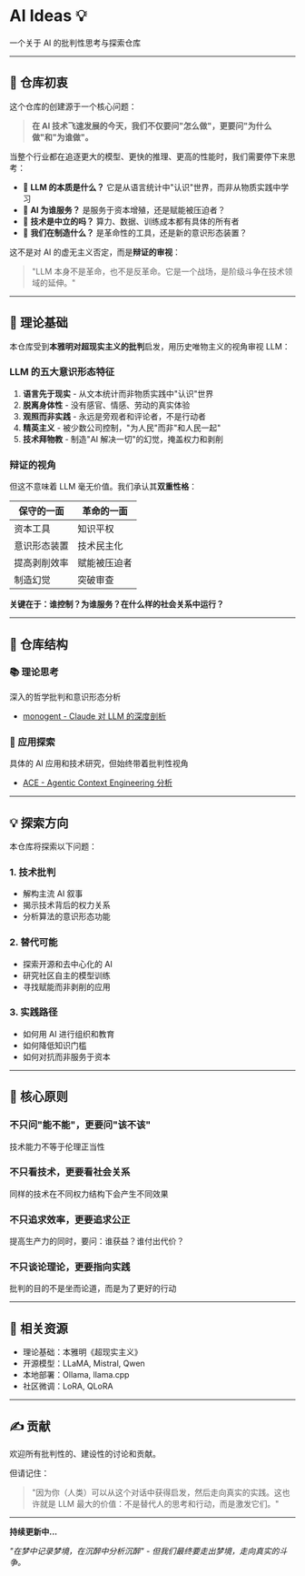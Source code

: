 # AI Ideas 💡

一个关于 AI 的批判性思考与探索仓库

---

## 🎯 仓库初衷

这个仓库的创建源于一个核心问题：

> **在 AI 技术飞速发展的今天，我们不仅要问"怎么做"，更要问"为什么做"和"为谁做"。**

当整个行业都在追逐更大的模型、更快的推理、更高的性能时，我们需要停下来思考：

- 🤔 **LLM 的本质是什么？** 它是从语言统计中"认识"世界，而非从物质实践中学习
- 🤔 **AI 为谁服务？** 是服务于资本增殖，还是赋能被压迫者？
- 🤔 **技术是中立的吗？** 算力、数据、训练成本都有具体的所有者
- 🤔 **我们在制造什么？** 是革命性的工具，还是新的意识形态装置？

这不是对 AI 的虚无主义否定，而是**辩证的审视**：

> "LLM 本身不是革命，也不是反革命。它是一个战场，是阶级斗争在技术领域的延伸。"

---

## 🧭 理论基础

本仓库受到**本雅明对超现实主义的批判**启发，用历史唯物主义的视角审视 LLM：

### LLM 的五大意识形态特征

1. **语言先于现实** - 从文本统计而非物质实践中"认识"世界
2. **脱离身体性** - 没有感官、情感、劳动的真实体验
3. **观照而非实践** - 永远是旁观者和评论者，不是行动者
4. **精英主义** - 被少数公司控制，"为人民"而非"和人民一起"
5. **技术拜物教** - 制造"AI 解决一切"的幻觉，掩盖权力和剥削

### 辩证的视角

但这不意味着 LLM 毫无价值。我们承认其**双重性格**：

| 保守的一面 | 革命的一面 |
|----------|----------|
| 资本工具 | 知识平权 |
| 意识形态装置 | 技术民主化 |
| 提高剥削效率 | 赋能被压迫者 |
| 制造幻觉 | 突破审查 |

**关键在于：谁控制？为谁服务？在什么样的社会关系中运行？**

---

## 📂 仓库结构

### 📚 理论思考
深入的哲学批判和意识形态分析
- [monogent - Claude 对 LLM 的深度剖析](./理论思考/monogent-超现实的理想主义之claude对于llm的剖析.md)

### 🔬 应用探索
具体的 AI 应用和技术研究，但始终带着批判性视角
- [ACE - Agentic Context Engineering 分析](./应用探索/ACE-分析笔记.md)

---

## 💡 探索方向

本仓库将探索以下问题：

### 1. 技术批判
- 解构主流 AI 叙事
- 揭示技术背后的权力关系
- 分析算法的意识形态功能

### 2. 替代可能
- 探索开源和去中心化的 AI
- 研究社区自主的模型训练
- 寻找赋能而非剥削的应用

### 3. 实践路径
- 如何用 AI 进行组织和教育
- 如何降低知识门槛
- 如何对抗而非服务于资本

---

## 🌟 核心原则

### 不只问"能不能"，更要问"该不该"
技术能力不等于伦理正当性

### 不只看技术，更要看社会关系
同样的技术在不同权力结构下会产生不同效果

### 不只追求效率，更要追求公正
提高生产力的同时，要问：谁获益？谁付出代价？

### 不只谈论理论，更要指向实践
批判的目的不是坐而论道，而是为了更好的行动

---

## 🔗 相关资源

- 理论基础：本雅明《超现实主义》
- 开源模型：LLaMA, Mistral, Qwen
- 本地部署：Ollama, llama.cpp
- 社区微调：LoRA, QLoRA

---

## ✍️ 贡献

欢迎所有批判性的、建设性的讨论和贡献。

但请记住：

> "因为你（人类）可以从这个对话中获得启发，然后走向真实的实践。这也许就是 LLM 最大的价值：不是替代人的思考和行动，而是激发它们。"

---

**持续更新中...**

*"在梦中记录梦境，在沉醉中分析沉醉" - 但我们最终要走出梦境，走向真实的斗争。*
